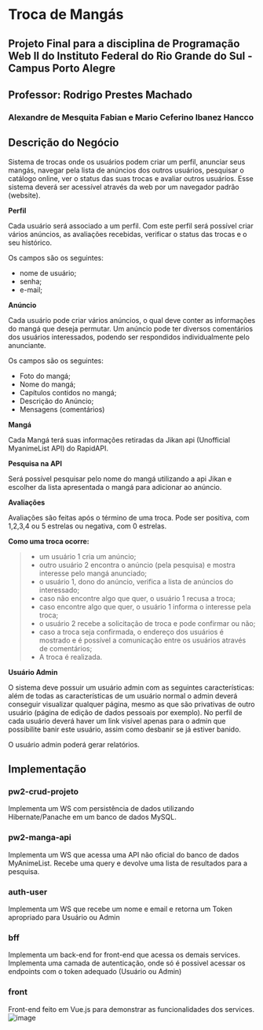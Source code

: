 # Troca de Mangás
## Projeto Final para a disciplina de Programação Web II do Instituto Federal do Rio Grande do Sul - Campus Porto Alegre
## Professor: Rodrigo Prestes Machado
### Alexandre de Mesquita Fabian e Mario Ceferino Ibanez Hancco

## Descrição do Negócio

Sistema de trocas onde os usuários podem criar um perfil, anunciar seus mangás, navegar pela lista de anúncios dos outros usuários, pesquisar o catálogo online, ver o status das suas trocas e avaliar outros usuários. Esse sistema deverá ser acessível através da web por um navegador padrão (website).

**Perfil**

Cada usuário será associado a um perfil. Com este perfil será possível criar vários anúncios, as avaliações recebidas, verificar o status das trocas e o seu histórico.

Os campos são os seguintes:
- nome de usuário;
- senha; 
- e-mail; 

**Anúncio**

Cada usuário pode criar vários anúncios, o qual deve conter as informações do mangá que deseja permutar. Um anúncio pode ter diversos comentários dos usuários interessados, podendo ser respondidos individualmente pelo anunciante.

Os campos são os seguintes:
- Foto do mangá;
- Nome do mangá;
- Capítulos contidos no mangá;
- Descrição do Anúncio;
- Mensagens (comentários)

**Mangá**

Cada Mangá terá suas informações retiradas da Jikan api (Unofficial MyanimeList API) do RapidAPI.

**Pesquisa na API**

Será possível pesquisar pelo nome do mangá utilizando a api Jikan e escolher da lista apresentada o mangá para adicionar ao anúncio.

**Avaliações**

Avaliações são feitas após o término de uma troca. Pode ser positiva, com 1,2,3,4 ou 5 estrelas ou negativa, com 0 estrelas. 

**Como uma troca ocorre:**
>- um usuário 1 cria um anúncio;
>- outro usuário 2 encontra o anúncio (pela pesquisa) e mostra interesse pelo mangá anunciado;
>- o usuário 1, dono do anúncio, verifica a lista de anúncios do interessado;
>- caso não encontre algo que quer, o usuário 1 recusa a troca;
>- caso encontre algo que quer, o usuário 1 informa o interesse pela troca;
>- o usuário 2 recebe a solicitação de troca e pode confirmar ou não;
>- caso a troca seja confirmada, o endereço dos usuários é mostrado e é possível a comunicação entre os usuários através de comentários;
>- A troca é realizada.

**Usuário Admin**

O sistema deve possuir um usuário admin com as seguintes características: além de todas as características de um usuário normal o admin deverá conseguir visualizar qualquer página, mesmo as que são privativas de outro usuário (página de edição de dados pessoais por exemplo). No perfil de cada usuário deverá haver um link visível apenas para o admin que possibilite banir este usuário, assim como desbanir se já estiver banido.

  O usuário admin poderá gerar relatórios.
  
## Implementação

### pw2-crud-projeto
Implementa um WS com persistência de dados utilizando Hibernate/Panache em um banco de dados MySQL.

### pw2-manga-api
Implementa um WS que acessa uma API não oficial do banco de dados MyAnimeList. Recebe uma query e devolve uma lista de resultados para a pesquisa.

### auth-user
Implementa um WS que recebe um nome e email e retorna um Token apropriado para Usuário ou Admin

### bff
Implementa um back-end for front-end que acessa os demais services. Implementa uma camada de autenticação, onde só é possivel acessar os endpoints com o token adequado (Usuário ou Admin)

### front
Front-end feito em Vue.js para demonstrar as funcionalidades dos services.
![image](https://user-images.githubusercontent.com/16073346/177653074-244b6cea-d09a-4394-b606-11502b7139a7.png)


